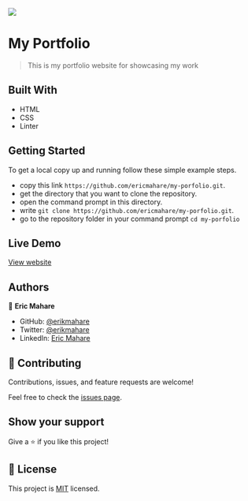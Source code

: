 ![](https://img.shields.io/badge/Microverse-blueviolet)

# My Portfolio

> This is my portfolio website for showcasing my work

## Built With

- HTML
- CSS
- Linter
## Getting Started

To get a local copy up and running follow these simple example steps.

- copy this link `https://github.com/ericmahare/my-porfolio.git`.
- get the directory that you want to clone the repository.
- open the command prompt in this directory.
- write `git clone https://github.com/ericmahare/my-porfolio.git`.
- go to the repository folder in your command prompt `cd my-porfolio`

## Live Demo

[View website](https://ericmahare.github.io/my-porfolio/)

## Authors

👤 **Eric Mahare**

- GitHub: [@erikmahare](https://github.com/ericmahare)
- Twitter: [@erikmahare](https://twitter.com/erikmahare)
- LinkedIn: [Eric Mahare](https://www.linkedin.com/in/eric-mahare-358944183?lipi=urn%3Ali%3Apage%3Ad_flagship3_profile_view_base_contact_details%3BGc83LPvtSs%2BW8o55aCNPKw%3D%3D)


## 🤝 Contributing

Contributions, issues, and feature requests are welcome!

Feel free to check the [issues page](../../issues/).

## Show your support

Give a ⭐️ if you like this project!

## 📝 License

This project is [MIT](./MIT.md) licensed.
